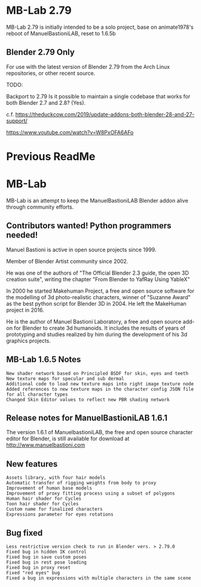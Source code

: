 # MB-Lab 2.79

MB-Lab 2.79 is initially intended to be a solo project, base on animate1978's reboot of ManuelBastioniLAB, reset to 1.6.5b

## Blender 2.79 Only

For use with the latest version of Blender 2.79 from the Arch Linux repositories, or other recent source.

TODO:

Backport to 2.79
Is it possible to maintain a single codebase that works for both Blender 2.7 and 2.8? (Yes).

c.f. https://theduckcow.com/2019/update-addons-both-blender-28-and-27-support/

https://www.youtube.com/watch?v=W8PxOFA6AFo




# Previous ReadMe

# MB-Lab

MB-Lab is an attempt to keep the ManuelBastioniLAB Blender addon alive through community efforts.

## Contributors wanted! Python programmers needed!

Manuel Bastioni is active in open source projects since 1999.

Member of Blender Artist community since 2002.

He was one of the authors of "The Official Blender 2.3 guide, the open 3D creation suite", writing the chapter "From Blender to YafRay Using YableX"

In 2000 he started Makehuman Project, a free and open source software for the modelling of 3d photo-realistic characters, winner of "Suzanne Award" as the best python script for Blender 3D in 2004. He left the MakeHuman project in 2016.

He is the author of Manuel Bastioni Laboratory, a free and open source add-on for Blender to create 3d humanoids. It includes the results of years of prototyping and studies realized by him during the development of his 3d graphics projects.

## MB-Lab 1.6.5 Notes

    New shader network based on Principled BSDF for skin, eyes and teeth
    New texture maps for specular and sub dermal
    Additional code to load new texture maps into right image texture node
    Added references to new texture maps in the character config JSON file for all character types
    Changed Skin Editor values to reflect new PBR shading network


## Release notes for ManuelBastioniLAB 1.6.1

The version 1.6.1 of ManuelbastioniLAB, the free and open source character editor for Blender, is still available for download at http://www.manuelbastioni.com

## New features

    Assets library, with four hair models
    Automatic transfer of rigging weights from body to proxy
    Improvement of human base models
    Improvement of proxy fitting process using a subset of polygons
    Human hair shader for Cycles
    Toon hair shader for Cycles
    Custom name for finalized characters
    Expressions parameter for eyes rotations

## Bug fixed

    Less restrictive version check to run in Blender vers. > 2.79.0
    Fixed bug in hidden IK control
    Fixed bug in save custom poses
    Fixed bug in rest pose loading
    Fixed bug in proxy reset
    Fixed "red eyes" bug
    Fixed a bug in expressions with multiple characters in the same scene

